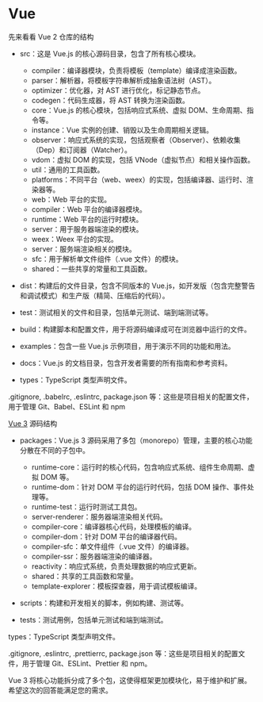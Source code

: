 # Vue

先来看看 Vue 2 仓库的结构

-   src：这是 Vue.js 的核心源码目录，包含了所有核心模块。

    -   compiler：编译器模块，负责将模板（template）编译成渲染函数。
    -   parser：解析器，将模板字符串解析成抽象语法树（AST）。
    -   optimizer：优化器，对 AST 进行优化，标记静态节点。
    -   codegen：代码生成器，将 AST 转换为渲染函数。
    -   core：Vue.js 的核心模块，包括响应式系统、虚拟 DOM、生命周期、指令等。
    -   instance：Vue 实例的创建、销毁以及生命周期相关逻辑。
    -   observer：响应式系统的实现，包括观察者（Observer）、依赖收集（Dep）和订阅器（Watcher）。
    -   vdom：虚拟 DOM 的实现，包括 VNode（虚拟节点）和相关操作函数。
    -   util：通用的工具函数。
    -   platforms：不同平台（web、weex）的实现，包括编译器、运行时、渲染器等。
    -   web：Web 平台的实现。
    -   compiler：Web 平台的编译器模块。
    -   runtime：Web 平台的运行时模块。
    -   server：用于服务器端渲染的模块。
    -   weex：Weex 平台的实现。
    -   server：服务端渲染相关的模块。
    -   sfc：用于解析单文件组件（.vue 文件）的模块。
    -   shared：一些共享的常量和工具函数。

*   dist：构建后的文件目录，包含不同版本的 Vue.js，如开发版（包含完整警告和调试模式）和生产版（精简、压缩后的代码）。

*   test：测试相关的文件和目录，包括单元测试、端到端测试等。

*   build：构建脚本和配置文件，用于将源码编译成可在浏览器中运行的文件。

*   examples：包含一些 Vue.js 示例项目，用于演示不同的功能和用法。

*   docs：Vue.js 的文档目录，包含开发者需要的所有指南和参考资料。

*   types：TypeScript 类型声明文件。

.gitignore, .babelrc, .eslintrc, package.json 等：这些是项目相关的配置文件，用于管理 Git、Babel、ESLint 和 npm

[Vue 3](https://github.com/vuejs/core) 源码结构

-   packages：Vue.js 3 源码采用了多包（monorepo）管理，主要的核心功能分散在不同的子包中。

    -   runtime-core：运行时的核心代码，包含响应式系统、组件生命周期、虚拟 DOM 等。
    -   runtime-dom：针对 DOM 平台的运行时代码，包括 DOM 操作、事件处理等。
    -   runtime-test：运行时测试工具包。
    -   server-renderer：服务器端渲染相关代码。
    -   compiler-core：编译器核心代码，处理模板的编译。
    -   compiler-dom：针对 DOM 平台的编译器代码。
    -   compiler-sfc：单文件组件（.vue 文件）的编译器。
    -   compiler-ssr：服务器端渲染的编译器。
    -   reactivity：响应式系统，负责处理数据的响应式更新。
    -   shared：共享的工具函数和常量。
    -   template-explorer：模板探查器，用于调试模板编译。

-   scripts：构建和开发相关的脚本，例如构建、测试等。

*   tests：测试用例，包括单元测试和端到端测试。

types：TypeScript 类型声明文件。

.gitignore, .eslintrc, .prettierrc, package.json 等：这些是项目相关的配置文件，用于管理 Git、ESLint、Prettier 和 npm。

Vue 3 将核心功能拆分成了多个包，这使得框架更加模块化，易于维护和扩展。希望这次的回答能满足您的需求。
